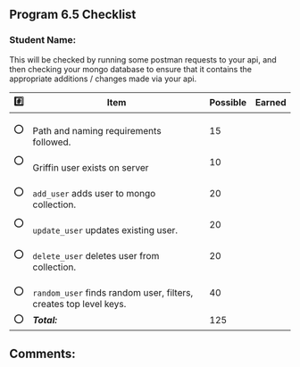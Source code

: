  ## Program 6.5 Checklist

### Student Name: 


This will be checked by running some postman requests to your api, and then checking your mongo
database to ensure that it contains the appropriate additions / changes made via your api.

| :hash:   | Item                                                                   | Possible | Earned |
|-----|------------------------------------------------------------------------|----------|--------|
| :o: | <br> Path and naming requirements followed.                            | 15       |        |
| :o: | <br> Griffin user exists on server                                     | 10       |        |
| :o: | <br> `add_user` adds user to mongo collection.                         | 20       |        |
| :o: | <br> `update_user` updates existing user.                              | 20       |        |
| :o: | <br> `delete_user` deletes user from collection.                       | 20       |        |
| :o: | <br> `random_user` finds random user, filters, creates top level keys. | 40       |        |
| :o: | ***Total:***                                                             | 125      |        |

## Comments:



